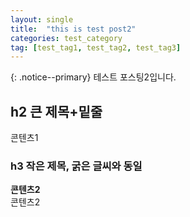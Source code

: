 ```yaml
---
layout: single
title:  "this is test post2"
categories: test_category
tag: [test_tag1, test_tag2, test_tag3]
---
```

{: .notice--primary} 
테스트 포스팅2입니다.
<br>
## h2 큰 제목+밑줄
콘텐츠1

### h3 작은 제목, 굵은 글씨와 동일
**콘텐츠2**<br>
콘텐츠2
